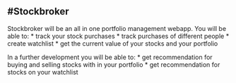 #Stockbroker
---
Stockbroker will be an all in one portfolio management webapp.
You will be able to:
    * track your stock purchases
        * track purchases of different people
    * create watchlist
    * get the current value of your stocks and your portfolio

In a further development you will be able to:
    * get recommendation for buying and selling stocks with in your portfolio
    * get recommendation for stocks on your watchlist